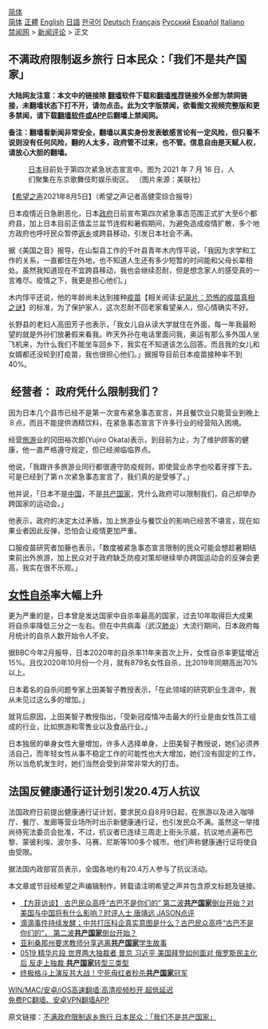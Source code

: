  <!-- 面包屑导航 --> <div class="breadcrumb"><!-- GTranslate: https://gtranslate.io/ -->  <div class="switcher notranslate">  <div class="selected">  <a href="#" onclick="return false;"> 简体</a>  </div>  <div class="option">  <a href="https://www.bannedbook.org" onclick="doGTranslate('zh-CN|zh-CN');jQuery('div.switcher div.selected a').html(jQuery(this).html());return false;" title="简体中文" class="nturl selected"> 简体</a>  <a href="https://www.bannedbook.org/zh-tw/" onclick="doGTranslate('zh-CN|zh-TW');jQuery('div.switcher div.selected a').html(jQuery(this).html());return false;" title="繁體中文" class="nturl"> 正體</a>  <a href="https://www.bannedbook.org/en/" onclick="doGTranslate('zh-CN|en');jQuery('div.switcher div.selected a').html(jQuery(this).html());return false;" title="English" class="nturl"> English</a>  <a href="https://www.bannedbook.org/ja/" onclick="doGTranslate('zh-CN|ja');jQuery('div.switcher div.selected a').html(jQuery(this).html());return false;" title="日本語" class="nturl"> 日語</a>  <a href="https://www.bannedbook.org/ko/" onclick="doGTranslate('zh-CN|ko');jQuery('div.switcher div.selected a').html(jQuery(this).html());return false;" title="한국어" class="nturl"> 한국어</a>  <a href="https://www.bannedbook.org/de/" onclick="doGTranslate('zh-CN|de');jQuery('div.switcher div.selected a').html(jQuery(this).html());return false;" title="Deutsch" class="nturl"> Deutsch</a>  <a href="https://www.bannedbook.org/fr/" onclick="doGTranslate('zh-CN|fr');jQuery('div.switcher div.selected a').html(jQuery(this).html());return false;" title="Français" class="nturl"> Français</a>  <a href="https://www.bannedbook.org/ru/" onclick="doGTranslate('zh-CN|ru');jQuery('div.switcher div.selected a').html(jQuery(this).html());return false;" title="Русский" class="nturl"> Русский</a>  <a href="https://www.bannedbook.org/es/" onclick="doGTranslate('zh-CN|es');jQuery('div.switcher div.selected a').html(jQuery(this).html());return false;" title="Español" class="nturl"> Español</a>  <a href="https://www.bannedbook.org/it/" onclick="doGTranslate('zh-CN|it');jQuery('div.switcher div.selected a').html(jQuery(this).html());return false;" title="Italiano" class="nturl"> Italiano</a>  </div>  </div>      <div class='breadcrumb-sub'><!-- Breadcrumb NavXT 6.3.0 --> <a href="https://www.bannedbook.org/" class="home">禁闻网</a> &gt; <a href="https://www.bannedbook.org/bnews/comments/" class="category">新闻评论</a> &gt; 正文</div></div><h2>不满政府限制返乡旅行 日本民众：「我们不是共产国家」</h2> <p class="notice"><b>大陆网友注意：本文中的链接除 <a href="https://github.com/bannedbook/fanqiang" >翻墙</a>软件下载和<a href="https://github.com/killgcd/justmysocks/blob/master/README.md">翻墙推荐</a>链接外全部为禁网链接，未翻墙状态下打不开，请勿点击。此为文字版禁闻，欲看图文视频完整版和更多禁闻，请下载<a href="https://github.com/bannedbook/fanqiang">翻墙软件或APP</a>后翻墙上禁闻网。</p><p>备注：翻墙看新闻非常安全，翻墙以真实身份发表敏感言论有一定风险，但只看不说则没有任何风险，翻的人太多，政府管不过来，也不管。信息自由是天赋人权，请放心大胆的翻墙。</b></p>  <div class="entry"> <figure><figcaption><a href="https://www.bannedbook.org/bnews/tag/%e6%97%a5%e6%9c%ac/" class="st_tag internal_tag" rel="tag" title="标签 日本 下的日志">日本</a>目前处于第四次紧急状态宣言中。图为 2021 年 7 月 16 日，人们聚集在东京歌舞伎町娱乐街区。 （图片来源：美联社）</figcaption></figure> <p>【<span class='wp_keywordlink_affiliate'><a href="https://www.soundofhope.org" title="希望之声" target="_blank">希望之声</a></span>2021年8月5日】（希望之声记者高健雯综合报导）</p> <p>日本疫情近日急剧恶化，日本<a href="https://www.bannedbook.org/bnews/tag/%e6%94%bf%e5%ba%9c/" class="st_tag internal_tag" rel="tag" title="标签 政府 下的日志">政府</a>日前宣布第四次紧急事态范围正式扩大至6个都府县，加上日本目前正值盂兰盆节连假和暑假期间，为避免造成疫情扩散，多个地方政府也呼吁民众暂停<a href="https://www.bannedbook.org/bnews/tag/%E8%BF%94%E4%B9%A1/" class="st_tag internal_tag" rel="tag" title="标签 返乡 下的日志">返乡</a>或跨县移动，引发日本社会不满。</p> <p>据《美国之音》报导，在山梨县工作的千叶县青年木内惇平说，「我因为求学和工作的关系，一直都住在外地，也不知道人生还有多少短暂的时间能和父母长辈相处。虽然我知道现在不宜跨县移动，我也会继续忍耐，但是想念家人的感受真的一言难尽。疫情之下，我更是担心他们。」</p> <p>木内惇平还说，他的年龄尚未达到接种<span class='wp_keywordlink'><a href="https://www.bannedbook.org/bnews/tculture/20160630/551027.html" title="疫苗" target="_blank">疫苗</a></span>【相关阅读:<a href='https://www.bannedbook.org/bnews/topimagenews/20180408/925060.html' target='_blank'>纪录片：恐怖的疫苗真相之谜</a>】的标准，为了保护家人，这次忍耐不回老家看望亲人，但心情确实不好。</p> <p>长野县的老妇人高田芳子也表示，「我女儿自从读大学就住在外面，每一年我最盼望的就是外孙们放暑假来看我。昨天外孙在电话里面问我，奥运有那么多外国人坐飞机来，为什么我们不能坐车回乡下，我实在不知道该怎么回答。而且我的女儿和女婿都还没轮到打疫苗，我也很担心他们。」据报导目前日本疫苗接种率不到40%。</p>  <h2> 经营者： 政府凭什么限制我们？</h2> <p>因为日本几个县市已经不是第一次宣布紧急事态宣言，并且餐饮业只能营业到晚上８点，而且不能提供酒精饮料，在紧急事态宣言下许多行业的经营陷入困境。</p> <p>经营<a href="https://www.bannedbook.org/bnews/tag/%e6%97%85%e6%b8%b8/" class="st_tag internal_tag" rel="tag" title="标签 旅游 下的日志">旅游</a>业的冈田裕次郎(Yujiro Okata)表示，到目前为止，为了维护顾客的健康，他一直严格遵守规定，但已经濒临临界点。</p> <p>他说，「我跟许多旅游业同行都很遵守防疫规则，即使营业赤字也咬着牙撑下去。可是已经到了第ｎ次紧急事态宣言了，我们真的是受够了。」</p> <p>他并说，「日本不是<span class='wp_keywordlink_affiliate'><a href="https://www.bannedbook.org/" title="中国" target="_blank">中国</a></span>，不是<a href="https://www.bannedbook.org/bnews/tag/%E5%85%B1%E4%BA%A7%E5%9B%BD%E5%AE%B6/" class="st_tag internal_tag" rel="tag" title="标签 共产国家 下的日志">共产国家</a>，凭什么政府可以限制我们，自己却举办跨国家的运动会。」</p> <p>他表示，政府的决定太过矛盾，加上旅游业与餐饮业的影响已经苦不堪言，现在如果业者因此反弹，恐怕会让疫情更加严重。</p>  <p>口服疫苗研究者加藤也表示，「数度被紧急事态宣言限制的民众可能会想趁暑期结束前出外旅游，加上民众对于政府缺乏防疫对策却继续举办跨国运动会的反弹会更高，我实在很不乐观。」</p> <h2><a href="https://www.bannedbook.org/bnews/tag/%e5%a5%b3%e6%80%a7/" class="st_tag internal_tag" rel="tag" title="标签 女性 下的日志">女性</a><a href="https://www.bannedbook.org/bnews/tag/%e8%87%aa%e6%9d%80/" class="st_tag internal_tag" rel="tag" title="标签 自杀 下的日志">自杀</a>率大幅上升</h2> <p>更为严重的是，日本曾是发达国家中自杀率最高的国家，过去10年取得巨大成果将自杀率降低三分之一左右。但在中共病毒（武汉<a href="https://www.bannedbook.org/bnews/tag/%e8%82%ba%e7%82%8e/" class="st_tag internal_tag" rel="tag" title="标签 肺炎 下的日志">肺炎</a>）大流行期间，日本政府每月统计的自杀人数开始令人不安。</p> <p>据BBC今年2月报导，日本2020年的自杀率11年来首次上升，女性自杀率更猛增近15%。且仅2020年10月份一个月，就有879名女性自杀，比2019年同期高出70%以上。</p> <p>日本着名的自杀问题专家上田美智子教授表示，「在此领域的研究职业生涯中，我从未见过这么多的增加。」</p> <p>就背后原因，上田美智子教授指出，「受新冠疫情冲击最大的行业是由女性员工组成的行业，比如旅游和零售业以及食品行业。」</p>  <p>日本独居的单身女性大量增加，许多人选择单身，上田美智子教授说，她们必须养活自己，而年轻女性从事不稳定工作的可能性也大大增加，她们没有固定的工作，所以当危机发生时，她们当然会受到非常非常大的打击。</p> <h2>法国反健康通行证计划引发20.4万人抗议</h2> <p>法国政府日前提出健康通行证计划，要求民众自8月9日起，在旅游以及进入咖啡厅、餐厅、发廊等营业场所时出示新健康通行证，也引发民众不满。虽然这一举措尚待宪法委员会批准，不过，抗议者已连续三周走上街头示威，抗议地点遍布巴黎、蒙彼利埃、波尔多、马赛、尼斯等100多个城市。他们声称健康通行证将使自由受限。</p> <p>据法国内政部官员表示，全国各地约有20.4万人参与了抗议活动。</p> <p>本文章或节目经希望之声编辑制作，转载请注明希望之声并包含原文标题及链接。 </p> <ul class='op-related-articles' title='相关阅读'> <li><a href='https://www.bannedbook.org/bnews/bannedvideo/20210714/1586617.html' target='_blank'>【方菲访谈】 古巴民众高呼“古巴不是你们的” 第二波<b>共产国家</b>倒台开始？对美国与中国将有什么影响？时评人士 唐靖远 JASON点评</a></li> <li><a href='https://www.bannedbook.org/bnews/comments/20210713/1585928.html' target='_blank'>滴滴事件持续发酵；中共打压科企真实意图是什么？古巴民众高呼“古巴不是你们的”， 第二波<b>共产国家</b>倒台开始？</a></li> <li><a href='https://www.bannedbook.org/bnews/cnnews/20210629/1576358.html' target='_blank'>亚利桑那州要求教师分享逃离<b>共产国家</b>学生故事</a></li> <li><a href='https://www.bannedbook.org/bnews/bannedvideo/20210524/1552646.html' target='_blank'>0519 精华片段  世界两大独裁者 普京 习近平 美国拜登如何面对  俄罗斯民主化后 反走上独裁 <b>共产国家</b>转型三类型</a></li> <li><a href='https://www.bannedbook.org/bnews/comments/20210426/1533710.html' target='_blank'>终极格斗上演反共大战！宁死毋红者秒杀<b>共产国家</b>冠军</a></li> </ul> <p class="texttj"> <a href="https://github.com/bannedbook/fanqiang/wiki/V2ray%E6%9C%BA%E5%9C%BA" target="_blank">WIN/MAC/安卓/iOS高速翻墙:高清视频秒开,超低延迟</a><br/> <a href="https://github.com/bannedbook/fanqiang/wiki/%E7%A6%81%E9%97%BB%E7%BD%91%E5%AE%89%E5%8D%93%E7%BF%BB%E5%A2%99%E6%96%B0%E9%97%BBAPP" target="_blank">免费PC翻墙、安卓VPN翻墙APP</a></p> <p>原文链接：<a class="src_link"  href="https://www.soundofhope.org/post/532817" target="_blank">不满政府限制返乡旅行 日本民众：「我们不是共产国家」</a></p><a name='sharetosocial'></a>  <div style="margin-bottom:5px;padding-bottom:5px;clear:both"> <div id="archive-pix-1" class="banner-ads"> <!-- AuctionX Display platform tag START --> <div id="26318x728x90x621x_ADSLOT2" clicktrack="%%CLICK_URL_ESC%%"></div> <!-- AuctionX Display platform tag END --> </div> <div id="archive-pix-2" class="banner-ads"> <!-- AuctionX Display platform tag START --> <div id="26315x300x250x621x_ADSLOT2" clicktrack="%%CLICK_URL_ESC%%"></div> <!-- AuctionX Display platform tag END --> </div> </div>  <div id="archive-pix-1" class="banner-ads"> <!-- AuctionX Display platform tag START --> <div id="26318x728x90x621x_ADSLOT3" clicktrack="%%CLICK_URL_ESC%%"></div> <!-- AuctionX Display platform tag END --> </div> </div><!--END ENTRY--> 